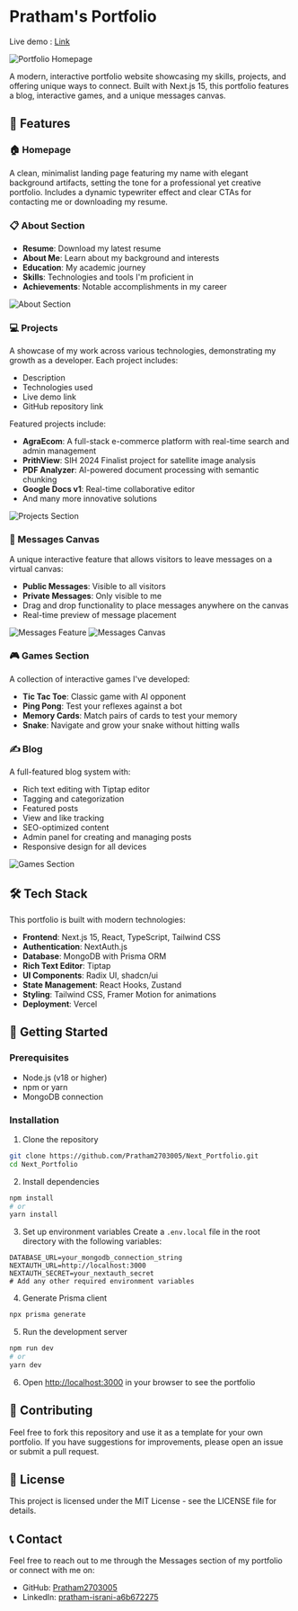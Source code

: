 # Pratham's Portfolio
Live demo : [Link](https://next-portfolio-three-black.vercel.app)

![Portfolio Homepage](https://hebbkx1anhila5yf.public.blob.vercel-storage.com/Screenshot%202025-04-26%20132319-MhyEiitNox34oxJzmGHOlygf51JQwH.png)

A modern, interactive portfolio website showcasing my skills, projects, and offering unique ways to connect. Built with Next.js 15, this portfolio features a blog, interactive games, and a unique messages canvas.

## 🌟 Features

### 🏠 Homepage
A clean, minimalist landing page featuring my name with elegant background artifacts, setting the tone for a professional yet creative portfolio. Includes a dynamic typewriter effect and clear CTAs for contacting me or downloading my resume.

### 📋 About Section
- **Resume**: Download my latest resume
- **About Me**: Learn about my background and interests
- **Education**: My academic journey
- **Skills**: Technologies and tools I'm proficient in
- **Achievements**: Notable accomplishments in my career

![About Section](https://hebbkx1anhila5yf.public.blob.vercel-storage.com/Screenshot%202025-04-26%20132337-cGdUJB6uof2FffvEd07RjpMFB4oSgW.png)

### 💻 Projects
A showcase of my work across various technologies, demonstrating my growth as a developer. Each project includes:
- Description
- Technologies used
- Live demo link
- GitHub repository link

Featured projects include:
- **AgraEcom**: A full-stack e-commerce platform with real-time search and admin management
- **PrithView**: SIH 2024 Finalist project for satellite image analysis
- **PDF Analyzer**: AI-powered document processing with semantic chunking
- **Google Docs v1**: Real-time collaborative editor
- And many more innovative solutions

![Projects Section](https://hebbkx1anhila5yf.public.blob.vercel-storage.com/Screenshot%202025-04-26%20132355-BeNaAVlerkyKjd7R513LtqRO1ZZwgK.png)

### 💬 Messages Canvas
A unique interactive feature that allows visitors to leave messages on a virtual canvas:
- **Public Messages**: Visible to all visitors
- **Private Messages**: Only visible to me
- Drag and drop functionality to place messages anywhere on the canvas
- Real-time preview of message placement

![Messages Feature](https://hebbkx1anhila5yf.public.blob.vercel-storage.com/Screenshot%202025-04-26%20132507-yh8NEWgO9WjakRUEWF68ZouzhqpF62.png)
![Messages Canvas](https://hebbkx1anhila5yf.public.blob.vercel-storage.com/Screenshot%202025-04-26%20132615-3ftSrIcXW3JX08ljCpwm03fgkqYXQQ.png)

### 🎮 Games Section
A collection of interactive games I've developed:
- **Tic Tac Toe**: Classic game with AI opponent
- **Ping Pong**: Test your reflexes against a bot
- **Memory Cards**: Match pairs of cards to test your memory
- **Snake**: Navigate and grow your snake without hitting walls

### ✍️ Blog
A full-featured blog system with:
- Rich text editing with Tiptap editor
- Tagging and categorization
- Featured posts
- View and like tracking
- SEO-optimized content
- Admin panel for creating and managing posts
- Responsive design for all devices

![Games Section](https://hebbkx1anhila5yf.public.blob.vercel-storage.com/Screenshot%202025-04-26%20132646-L2Ut1J5YGf9I1cpWke2D0othtNo5f6.png)

## 🛠️ Tech Stack

This portfolio is built with modern technologies:

- **Frontend**: Next.js 15, React, TypeScript, Tailwind CSS
- **Authentication**: NextAuth.js
- **Database**: MongoDB with Prisma ORM
- **Rich Text Editor**: Tiptap
- **UI Components**: Radix UI, shadcn/ui
- **State Management**: React Hooks, Zustand
- **Styling**: Tailwind CSS, Framer Motion for animations
- **Deployment**: Vercel

## 🚀 Getting Started

### Prerequisites
- Node.js (v18 or higher)
- npm or yarn
- MongoDB connection

### Installation

1. Clone the repository
```bash
git clone https://github.com/Pratham2703005/Next_Portfolio.git
cd Next_Portfolio
```

2. Install dependencies
```bash
npm install
# or
yarn install
```

3. Set up environment variables
Create a `.env.local` file in the root directory with the following variables:
```
DATABASE_URL=your_mongodb_connection_string
NEXTAUTH_URL=http://localhost:3000
NEXTAUTH_SECRET=your_nextauth_secret
# Add any other required environment variables
```

4. Generate Prisma client
```bash
npx prisma generate
```

5. Run the development server
```bash
npm run dev
# or
yarn dev
```

6. Open [http://localhost:3000](http://localhost:3000) in your browser to see the portfolio

## 🤝 Contributing

Feel free to fork this repository and use it as a template for your own portfolio. If you have suggestions for improvements, please open an issue or submit a pull request.

## 📄 License

This project is licensed under the MIT License - see the LICENSE file for details.

## 📞 Contact

Feel free to reach out to me through the Messages section of my portfolio or connect with me on:
- GitHub: [Pratham2703005](https://github.com/Pratham2703005)
- LinkedIn: [pratham-israni-a6b672275](https://www.linkedin.com/in/pratham-israni-a6b672275/)
